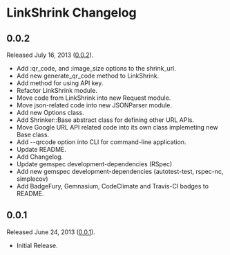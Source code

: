 # LinkShrink Changelog

## 0.0.2

Released July 16, 2013 ([0.0.2](https://github.com/jonahoffline/link_shrink/tree/v0.0.2)).

* Add :qr_code, and :image_size options to the shrink_url.
* Add new generate_qr_code method to LinkShrink.
* Add method for using API key.
* Refactor LinkShrink module.
* Move code from LinkShrink into new Request module.
* Move json-related code into new JSONParser module.
* Add new Options class.
* Add Shrinker::Base abstract class for defining other URL APIs.
* Move Google URL API related code into its own class implemeting new Base class.
* Add --qrcode option into CLI for command-line application.
* Update README.
* Add Changelog.
* Update gemspec development-dependencies (RSpec)
* Add new gemspec development-dependencies (autotest-test, rspec-nc, simplecov)
* Add BadgeFury, Gemnasium, CodeClimate and Travis-CI badges to README.

## 0.0.1

Released June 24, 2013 ([0.0.1](https://github.com/jonahoffline/link_shrink/tree/v0.0.1)).

* Initial Release.